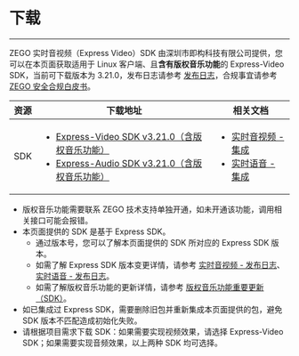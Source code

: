 # 下载

- - -

ZEGO 实时音视频（Express Video）SDK 由深圳市即构科技有限公司提供，您可以在本页面获取适用于 Linux 客户端、且**含有版权音乐功能**的 Express-Video SDK，当前可下载版本为 3.21.0，发布日志请参考 [发布日志](/online-ktv-linux/introduction/release-notes)，合规事宜请参考 [ZEGO 安全合规白皮书](https://doc-zh.zego.im/policies-and-agreements/zego-security-and-compliance-white-paper)。

| 资源 | 下载地址 | 相关文档|
| ---- | ----| ------ |
| SDK | <ul><li>[Express-Video SDK v3.21.0（含版权音乐功能）](https://artifact-sdk.zego.im/copyrighted_music/express/video/ZegoExpressVideo-linux-gnu-shared-cpp.zip)</li><li>[Express-Audio SDK v3.21.0（含版权音乐功能）](https://artifact-sdk.zego.im/copyrighted_music/express/audio/ZegoExpressAudio-linux-gnu-shared-cpp.zip)</li></ul> | <ul><li>[实时音视频 - 集成](/real-time-video-linux-cpp/quick-start/integrating-sdk)</li><li>[实时语音 - 集成](/real-time-video-linux-cpp/quick-start/integrating-sdk)</li></ul> |

<Note title="说明">

- 版权音乐功能需要联系 ZEGO 技术支持单独开通，如未开通该功能，调用相关接口可能会报错。
- 本页面提供的 SDK 是基于 Express SDK。
    - 通过版本号，您可以了解本页面提供的 SDK 所对应的 Express SDK 版本。
    - 如需了解 Express SDK 版本变更详情，请参考 [实时音视频 - 发布日志](/real-time-video-linux-cpp/client-sdk/release-notes)、[实时语音 - 发布日志](https://doc-zh.zego.im/article/12586)。
    - 如需了解版权音乐功能的更新详情，请参考 [版权音乐功能重要更新（SDK）](/online-ktv-linux/introduction/release-notes)。
- 如已集成过 Express SDK，需要删除旧包并重新集成本页面提供的包，避免 SDK 版本不匹配造成初始化失败。
- 请根据项目需求下载 SDK：如果需要实现视频效果，请选择 Express-Video SDK；如果需要实现音频效果，以上两种 SDK 均可选择。

</Note>
